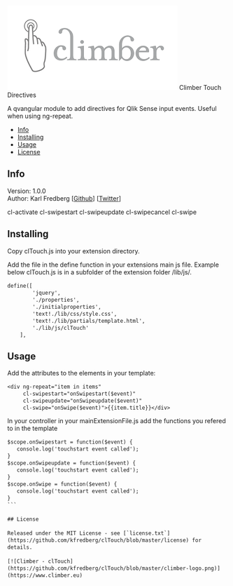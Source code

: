 [![Climber - clTouch](https://github.com/kfredberg/clTouch/blob/master/cl-touch.png)](https://www.climber.eu)
Climber Touch Directives

A qvangular module to add directives for Qlik Sense input events. Useful when using ng-repeat.

* [Info](#info)
* [Installing](#installingloading)
* [Usage](#usage)
* [License](#license)

## Info

Version: 1.0.0    
Author: Karl Fredberg [[Github](https://github.com/kfredberg)] [[Twitter](https://twitter.com/Controllanten)]  

cl-activate
cl-swipestart
cl-swipeupdate
cl-swipecancel
cl-swipe  

## Installing

Copy clTouch.js into your extension directory.

Add the file in the define function in your extensions main js file. Example below clTouch.js is in a subfolder of the extension folder /lib/js/.

```
define([
        'jquery',
        './properties',
        './initialproperties',
        'text!./lib/css/style.css',
        'text!./lib/partials/template.html',
        './lib/js/clTouch'
    ],
```

## Usage

Add the attributes to the elements in your template:
````
<div ng-repeat="item in items" 
	 cl-swipestart="onSwipestart($event)" 
	 cl-swipeupdate="onSwipeupdate($event)" 
	 cl-swipe="onSwipe($event)">{{item.title}}</div>
````
In your controller in your mainExtensionFile.js add the functions you refered to in the template

````
$scope.onSwipestart = function($event) {
   console.log('touchstart event called');
}
$scope.onSwipeupdate = function($event) {
   console.log('touchstart event called');
}
$scope.onSwipe = function($event) {
   console.log('touchstart event called');
}
```

## License

Released under the MIT License - see [`license.txt`](https://github.com/kfredberg/clTouch/blob/master/license) for details.

[![Climber - clTouch](https://github.com/kfredberg/clTouch/blob/master/climber-logo.png)](https://www.climber.eu)
